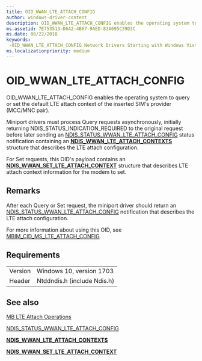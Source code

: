 ```yaml
---
title: OID_WWAN_LTE_ATTACH_CONFIG
author: windows-driver-content
description: OID_WWAN_LTE_ATTACH_CONFIG enables the operating system to query or set the default LTE attach context of the inserted SIM's provider (MCC/MNC pair).
ms.assetid: 7E753513-D6A2-4B67-9AED-83A695C39D3C
ms.date: 08/22/2018
keywords: 
 -OID_WWAN_LTE_ATTACH_CONFIG Network Drivers Starting with Windows Vista
ms.localizationpriority: medium
---
```


# OID_WWAN_LTE_ATTACH_CONFIG

OID_WWAN_LTE_ATTACH_CONFIG enables the operating system to query or set the default LTE attach context of the inserted SIM's provider (MCC/MNC pair).

Miniport drivers must process Query requests asynchronously, initially returning NDIS_STATUS_INDICATION_REQUIRED to the original request before later sending an [NDIS_STATUS_WWAN_LTE_ATTACH_CONFIG](ndis-status-wwan-lte-attach-config.md) status notification containing an [**NDIS_WWAN_LTE_ATTACH_CONTEXTS**](https://docs.microsoft.com/windows-hardware/drivers/ddi/content/ndiswwan/ns-ndiswwan-_ndis_wwan_lte_attach_contexts) structure that describes the LTE attach configuration.

For Set requests, this OID's payload contains an [**NDIS_WWAN_SET_LTE_ATTACH_CONTEXT**](https://docs.microsoft.com/windows-hardware/drivers/ddi/content/ndiswwan/ns-ndiswwan-_ndis_wwan_set_lte_attach_context) structure that describes LTE attach context information for the modem to set.

## Remarks

After each Query or Set request, the miniport driver should return an [NDIS_STATUS_WWAN_LTE_ATTACH_CONFIG](ndis-status-wwan-lte-attach-config.md) notification that describes the LTE attach configuration.

For more information about using this OID, see [MBIM_CID_MS_LTE_ATTACH_CONFIG](mb-lte-attach-operations.md).

## Requirements

|   |   |
| --- | --- |
| Version | Windows 10, version 1703 |
| Header | Ntddndis.h (include Ndis.h) |

## See also

[MB LTE Attach Operations](mb-lte-attach-operations.md)

[NDIS_STATUS_WWAN_LTE_ATTACH_CONFIG](ndis-status-wwan-lte-attach-config.md)

[**NDIS_WWAN_LTE_ATTACH_CONTEXTS**](https://docs.microsoft.com/windows-hardware/drivers/ddi/content/ndiswwan/ns-ndiswwan-_ndis_wwan_lte_attach_contexts)

[**NDIS_WWAN_SET_LTE_ATTACH_CONTEXT**](https://docs.microsoft.com/windows-hardware/drivers/ddi/content/ndiswwan/ns-ndiswwan-_ndis_wwan_set_lte_attach_context)
